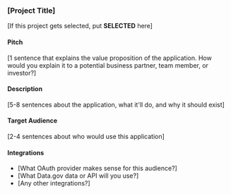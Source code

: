 ### [Project Title]

[If this project gets selected, put **SELECTED** here]

#### Pitch

[1 sentence that explains the value proposition of the application. How would
you explain it to a potential business partner, team member, or investor?]

#### Description

[5-8 sentences about the application, what it'll do, and why it should exist]

#### Target Audience

[2-4 sentences about who would use this application]

#### Integrations

* [What OAuth provider makes sense for this audience?]
* [What Data.gov data or API will you use?]
* [Any other integrations?]
